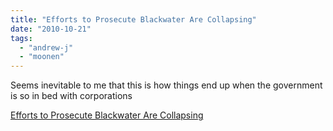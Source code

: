 ```yaml
---
title: "Efforts to Prosecute Blackwater Are Collapsing"
date: "2010-10-21"
tags: 
  - "andrew-j"
  - "moonen"
---
```


Seems inevitable to me that this is how things end up when the government is so in bed with corporations  

  
[Efforts to Prosecute Blackwater Are Collapsing](http://www.nytimes.com/2010/10/21/world/21contractors.html?_r=1&ref=blackwater_usa)
